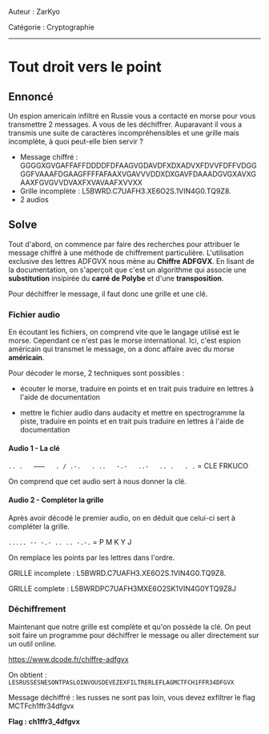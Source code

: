 Auteur : ZarKyo

Catégorie : Cryptographie

---

# Tout droit vers le point

## Ennoncé

Un espion americain infiltré en Russie vous a contacté en morse pour vous transmettre 2 messages. A vous de les déchiffrer.
Auparavant il vous a transmis une suite de caractères incompréhensibles et une grille mais incomplète, à quoi peut-elle bien servir ?

- Message chiffré : GGGGXGVGAFFAFFDDDDFDFAAGVGDAVDFXDXADVXFDVVFDFFVDGGGGFVAAAFDGAAGFFFFAFAAXVGAVVVDDXDXGAVFDAAADGVGXAVXGAAXFGVGVVDVAXFXVAVAAFXVVXX
- Grille incomplète : L5BWRD.C7UAFH3.XE6O2S.1VIN4G0.TQ9Z8.
- 2 audios

## Solve

Tout d'abord, on commence par faire des recherches pour attribuer le message chiffré à une méthode de chiffrement particulière. L'utilisation exclusive des lettres ADFGVX nous mène au **Chiffre ADFGVX**. En lisant de la documentation, on s'aperçoit que c'est un algorithme qui associe une **substitution** insipirée du **carré de Polybe** et d'une **transposition**.

Pour déchiffrer le message, il faut donc une grille et une clé.

### Fichier audio

En écoutant les fichiers, on comprend vite que le langage utilisé est le morse. Cependant ce n'est pas le morse international. Ici, c'est espion américain qui transmet le message, on a donc affaire avec du morse **américain**.

Pour décoder le morse, 2 techniques sont possibles : 

- écouter le morse, traduire en points et en trait puis traduire en lettres à l'aide de documentation

- mettre le fichier audio dans audacity et mettre en spectrogramme la piste, traduire en points et en trait puis traduire en lettres à l'aide de documentation

#### Audio 1 - La clé

`.. .   ⸺   . / .-.   . ..   -.-   ..-   .. .   . .` = CLE FRKUCO

On comprend que cet audio sert à nous donner la clé.

#### Audio 2 - Compléter la grille

Après avoir décodé le premier audio, on en déduit que celui-ci sert à compléter la grille.

`..... -- -.- .. .. -.-.` = P M K Y J

On remplace les points par les lettres dans l'ordre.

GRILLE incomplete : L5BWRD.C7UAFH3.XE6O2S.1VIN4G0.TQ9Z8.

GRILLE complete : L5BWRDPC7UAFH3MXE6O2SK1VIN4G0YTQ9Z8J

### Déchiffrement

Maintenant que notre grille est complète et qu'on possède la clé. On peut soit faire un programme pour déchiffrer le message ou aller directement sur un outil online.

https://www.dcode.fr/chiffre-adfgvx

On obtient : `LESRUSSESNESONTPASLOINVOUSDEVEZEXFILTRERLEFLAGMCTFCH1FFR34DFGVX`

Message déchiffré : les russes ne sont pas loin, vous devez exfiltrer le flag MCTFch1ffr34dfgvx

**Flag : ch1ffr3_4dfgvx**
